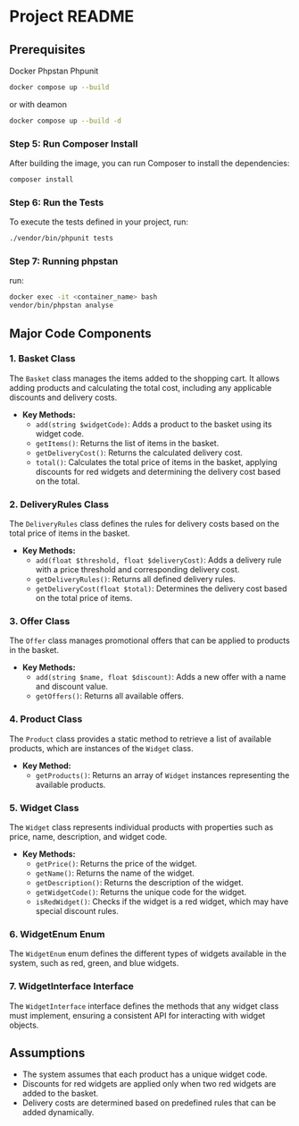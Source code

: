 # Project README

## Prerequisites

Docker
Phpstan
Phpunit

```bash
docker compose up --build
```
or with deamon
```bash
docker compose up --build -d
```
### Step 5: Run Composer Install

After building the image, you can run Composer to install the dependencies:

```bash
composer install
```

### Step 6: Run the Tests

To execute the tests defined in your project, run:

```bash
./vendor/bin/phpunit tests
```


### Step 7: Running phpstan
run:

```bash
docker exec -it <container_name> bash
vendor/bin/phpstan analyse
```

## Major Code Components

### 1. **Basket Class**
The `Basket` class manages the items added to the shopping cart. It allows adding products and calculating the total cost, including any applicable discounts and delivery costs.

- **Key Methods:**
  - `add(string $widgetCode)`: Adds a product to the basket using its widget code.
  - `getItems()`: Returns the list of items in the basket.
  - `getDeliveryCost()`: Returns the calculated delivery cost.
  - `total()`: Calculates the total price of items in the basket, applying discounts for red widgets and determining the delivery cost based on the total.

### 2. **DeliveryRules Class**
The `DeliveryRules` class defines the rules for delivery costs based on the total price of items in the basket.

- **Key Methods:**
  - `add(float $threshold, float $deliveryCost)`: Adds a delivery rule with a price threshold and corresponding delivery cost.
  - `getDeliveryRules()`: Returns all defined delivery rules.
  - `getDeliveryCost(float $total)`: Determines the delivery cost based on the total price of items.

### 3. **Offer Class**
The `Offer` class manages promotional offers that can be applied to products in the basket.

- **Key Methods:**
  - `add(string $name, float $discount)`: Adds a new offer with a name and discount value.
  - `getOffers()`: Returns all available offers.

### 4. **Product Class**
The `Product` class provides a static method to retrieve a list of available products, which are instances of the `Widget` class.

- **Key Method:**
  - `getProducts()`: Returns an array of `Widget` instances representing the available products.

### 5. **Widget Class**
The `Widget` class represents individual products with properties such as price, name, description, and widget code.

- **Key Methods:**
  - `getPrice()`: Returns the price of the widget.
  - `getName()`: Returns the name of the widget.
  - `getDescription()`: Returns the description of the widget.
  - `getWidgetCode()`: Returns the unique code for the widget.
  - `isRedWidget()`: Checks if the widget is a red widget, which may have special discount rules.

### 6. **WidgetEnum Enum**
The `WidgetEnum` enum defines the different types of widgets available in the system, such as red, green, and blue widgets.

### 7. **WidgetInterface Interface**
The `WidgetInterface` interface defines the methods that any widget class must implement, ensuring a consistent API for interacting with widget objects.

## Assumptions
- The system assumes that each product has a unique widget code.
- Discounts for red widgets are applied only when two red widgets are added to the basket.
- Delivery costs are determined based on predefined rules that can be added dynamically.
